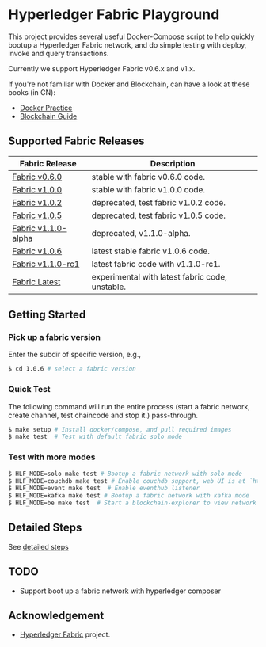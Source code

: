 # Hyperledger Fabric Playground

This project provides several useful Docker-Compose script to help quickly bootup a Hyperledger Fabric network, and do simple testing with deploy, invoke and query transactions.

Currently we support Hyperledger Fabric v0.6.x and v1.x.

If you're not familiar with Docker and Blockchain, can have a look at these books (in CN):

* [Docker Practice](https://github.com/yeasy/docker_practice)
* [Blockchain Guide](https://github.com/yeasy/blockchain_guide)

## Supported Fabric Releases

Fabric Release | Description
--- | ---
[Fabric v0.6.0](v0.6.0/) | stable with fabric v0.6.0 code.
[Fabric v1.0.0](v1.0.0/) | stable with fabric v1.0.0 code.
[Fabric v1.0.2](v1.0.2/) | deprecated, test fabric v1.0.2 code.
[Fabric v1.0.5](v1.0.5/) | deprecated, test fabric v1.0.5 code.
[Fabric v1.1.0-alpha](v1.1.0-alpha/) | deprecated, v1.1.0-alpha.
[Fabric v1.0.6](v1.0.6/) | latest stable fabric v1.0.6 code.
[Fabric v1.1.0-rc1](v1.1.0-rc1/) | latest fabric code with v1.1.0-rc1.
[Fabric Latest](latest/) | experimental with latest fabric code, unstable.


## Getting Started

### Pick up a fabric version

Enter the subdir of specific version, e.g., 

```bash
$ cd 1.0.6 # select a fabric version
```

### Quick Test

The following command will run the entire process (start a fabric network, create channel, test chaincode and stop it.) pass-through.

```bash
$ make setup # Install docker/compose, and pull required images
$ make test  # Test with default fabric solo mode
```

### Test with more modes

```bash
$ HLF_MODE=solo make test # Bootup a fabric network with solo mode
$ HLF_MODE=couchdb make test # Enable couchdb support, web UI is at `http://localhost:5984/_utils`
$ HLF_MODE=event make test  # Enable eventhub listener
$ HLF_MODE=kafka make test # Bootup a fabric network with kafka mode
$ HLF_MODE=be make test  # Start a blockchain-explorer to view network info
```

## Detailed Steps

See [detailed steps](docs/steps.md)

## TODO

* Support boot up a fabric network with hyperledger composer

## Acknowledgement

* [Hyperledger Fabric](https://github.com/hyperledger/fabric/) project.
